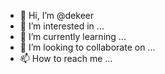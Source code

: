 - 👋 Hi, I’m @dekeer
- 👀 I’m interested in ...
- 🌱 I’m currently learning ...
- 💞️ I’m looking to collaborate on ...
- 📫 How to reach me ...

<!---
dekeer/dekeer is a ✨ special ✨ repository because its `README.md` (this file) appears on your GitHub profile.
You can click the Preview link to take a look at your changes.
--->
